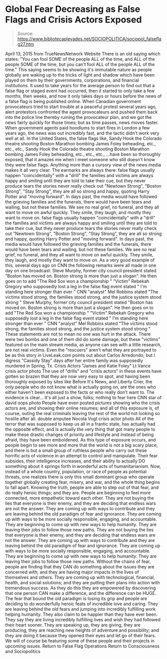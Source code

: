 # Global Fear Decreasing as False Flags and Crisis Actors Exposed

> Source: https://www.bibliotecapleyades.net/SOCIOPOLITICA/sociopol_falseflag27.htm

April 13, 2015
from TrueNewsNetwork Website
There is an old saying which states:
"You can fool SOME of the people ALL of the time, and ALL of the people SOME of the time, but you can't fool ALL of the people ALL of the time."
This saying seems to be showing it's immutable nature as people globally are waking up to the tricks of light and shadow which have been played on them by their governments, corporations, and financial institutions. It used to take years for the average person to find out that a false flag or staged event had occurred, then it started to only take a few months, then weeks, and now it only takes days or hours before the news of a false flag is being published online. When Canadian government provocateurs tried to start trouble at a peaceful protest several years ago, alert protestors confronted the agent provocateurs and pushed them back into the police line thereby ruining the provocateur plan, and we got the news fairly quickly for those times; but as time passes, news moves faster. When government agents paid hoodlums to start fires in London a few years ago, the news was out incredibly fast, and the tactic didn't work very well at all.
In the United States, the false flags like,
Sandy Hook the Colorado theatre shooting Boston Marathon bombing James Foley beheading, etc., etc., etc.,
Sandy Hook
the Colorado theatre shooting
Boston Marathon bombing
James Foley beheading, etc., etc., etc.,
...have been so thoroughly exposed, that it amazes me when I meet someone who still doesn't know they were false flags. Anything more than a cursory view of the news media makes it all very clear.
The earmarks are always there:
false flags usually happen "coincidentally" with a "drill" the families and victims are always happy and smiling until they are told to take their cue, but they never produce tears the stories never really check out "Newtown Strong", "Boston Strong", "Stay Strong", they are all so strong and happy, quoting Harry Potter and "moving forward". In days past, the media would have followed the grieving families and the funerals, there would have been tears and wailing, but not these families. We see no real grief, no funeral, and they all want to move on awful quickly. They smile, they laugh, and mostly they want to move on.
false flags usually happen "coincidentally" with a "drill"
the families and victims are always happy and smiling until they are told to take their cue, but they never produce tears
the stories never really check out
"Newtown Strong", "Boston Strong", "Stay Strong", they are all so strong and happy, quoting Harry Potter and "moving forward". In days past, the media would have followed the grieving families and the funerals, there would have been tears and wailing, but not these families. We see no real grief, no funeral, and they all want to move on awful quickly. They smile, they laugh, and mostly they want to move on.
As a very good example of this, several days ago on CNN the following remarks were all made in one day on one broadcast:
Steve Murphy, former city council president stated "Boston has moved on. Boston strong is more than just a slogan". He then goes on to add "The Red Sox won a championship " "Victim" Rebekah Gregory who supposedly lost a leg in the false flag event stated " I'm standing here stronger than ever " CNN "analyst" Mel Robbins stated "The victims stood strong, the families stood strong, and the justice system stood strong "
Steve Murphy, former city council president stated "Boston has moved on. Boston strong is more than just a slogan". He then goes on to add "The Red Sox won a championship "
"Victim" Rebekah Gregory who supposedly lost a leg in the false flag event stated " I'm standing here stronger than ever "
CNN "analyst" Mel Robbins stated "The victims stood strong, the families stood strong, and the justice system stood strong "
These statements are not to mean no one was hurt in the attack.
There were two bombs and one of them did do some damage, but these "victims" featured on the main stream media, as anyone can see with a little research, are not real victims.
Even the "rescuers" aren't what they are portrayed to be as this story in LiveLeak.com points out about Carlos Arredondo; but I digress
"Cassidy Stay" days after her entire family
was supposedly murdered in Spring, Tx.
Crisis Actors "James and Katie Foley"
Lt Vance crisis actor photo
The use of "drills" and "crisis actors" in these events have gotten so brazen that they are now very easy to spot, and having been thoroughly exposed by sites like Before It's News, and Liberty Crier, the only people who do not know what is actually going on, are the ones who either haven't been exposed to the facts or who really don't want to.
The evidence is clear...
It's all just a show, folks; nothing to fear here
CNN star of david oops photo
People have even posted pictures showing who the crisis actors are, and showing their online resumes; and all of this exposure is, of course, outing the real criminals leaving the rest of the world not looking so hostile after all.
double amputee
Nocola Vogt crisis actor photo
All of the terror that was supposed to keep us all in a frantic state, has actually had the opposite effect, and is actually the very thing that got many people to make these drastic changes of priority and lifestyle and instead of being afraid, they have been emboldened. As this type of exposure occurs, and people begin to see more and more that the world is not a big scary place, and there is but a small group of ruthless people who carry out these horrific acts of violence in an attempt to control and manipulate.
Their fear subsides, their intelligence increases, and their ability to actually DO something about it springs forth in wonderful acts of humanitarianism. Now, instead of a whole country, population, or race of people as potential threats, one realizes there is only this small dominant group who operate together globally creating fear, misery, and war, and the whole thing begins to fall apart.
Knowing the truth, people are able to step out of that fear, and do really heroic things; and they are. People are beginning to feel more connected, more empathetic toward each other.
They are not buying the lies that everyone is their enemy, and they are deciding that endless wars are not the answer. They are coming up with ways to contribute and they are leaving behind the old paradigm of fear and ignorance. They are coming up with ways to be more socially responsible, engaging, and accountable. They are beginning to come up with new ways to help humanity. They are leaving their jobs to follow those new paths.
They are not buying the lies that everyone is their enemy, and they are deciding that endless wars are not the answer.
They are coming up with ways to contribute and they are leaving behind the old paradigm of fear and ignorance.
They are coming up with ways to be more socially responsible, engaging, and accountable.
They are beginning to come up with new ways to help humanity.
They are leaving their jobs to follow those new paths.
Without the chains of fear, people are finding that they CAN do something about the issues they are concerned with; and they are having major impacts in the lives of themselves and others. They are coming up with technological, financial, health, and social solutions; and they are putting their plans into action with tremendous success. As they do this they are empowered by discovering that one person CAN make a difference, and the difference can be HUGE. The fear that bound the old paradigm is losing its grip and people are deciding to do wonderfully heroic feats of incredible love and caring. They are leaving behind the old fears and jumping into incredibly fulfilling work helping humanity. They also claim to be happier than they have ever been.
They say they are living incredibly fulfilling lives and wish they had followed their heart sooner. They are speaking up, they are giving, they are producing, they are reaching new heights of adventure and possibility; and they are doing it because they opened their eyes and let go of their fears. We will of course be featuring some of these people and their projects in upcoming issues.
Return to False Flag Operations
Return to Consciousness and Sociopolitics
